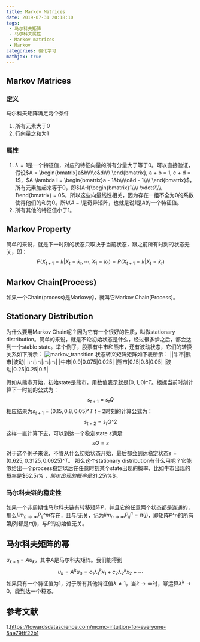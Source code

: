 ```yaml
---
title: Markov Matrices
date: 2019-07-31 20:18:10
tags:
 - 马尔科夫矩阵
 - 马尔科夫属性
 - Markov matrices
 - Markov
categories: 强化学习
mathjax: true
---
```


## Markov Matrices
### 定义
马尔科夫矩阵满足两个条件
1. 所有元素大于$0$
2. 行向量之和为$1$

### 属性
1. $\lambda = 1$是一个特征值，对应的特征向量的所有分量大于等于$0$。可以直接验证，假设$A = \begin{bmatrix}a&b\\\\c&d\\\\ \end{bmatrix}, a + b = 1, c + d = 1$，$A-\lambda I =  \begin{bmatrix}a - 1&b\\\\c&d - 1\\\\ \end{bmatrix}$，所有元素加起来等于$0$，即$(A-I)\begin{bmatrix}1\\\\ \vdots\\\\ 1\end{bmatrix} = 0$，所以这些向量线性相关，因为存在一组不全为$0$的系数使得他们的和为$0$。所以$A-I$是奇异矩阵，也就是说$1$是$A$的一个特征值。
2. 所有其他的特征值小于$1$。

## Markov Property
简单的来说，就是下一时刻的状态只取决于当前状态，跟之前所有时刻的状态无关，即：
$$P(X_{t+1} = k |X_t=k_t,\cdots, X_1 = k_1) = P(X_{t+1}=k |X_t=k_t) \tag{2}$$

## Markov Chain(Process)
如果一个Chain(process)是Markov的，就叫它Markov Chain(Process)。

## Stationary Distribution
为什么要用Markov Chain呢？因为它有一个很好的性质，叫做stationary distribution。简单的来说，就是不论初始状态是什么，经过很多步之后，都会达到一个stable state。举个例子，股票有牛市和熊市，还有波动状态，它们的转换关系如下所示：
![markov_transition](markov_transition.png)
状态转义矩阵矩阵如下表所示：
||牛市|熊市|波动|
|:-:|:-:|:-:|:-:|
|牛市|0.9|0.075|0.025|
|熊市|0.15|0.8|0.05|
|波动|0.25|0.25|0.5|

假如从熊市开始，初始state是熊市，用数值表示就是$(0, 1, 0)\^T$。根据当前时刻计算下一时刻的公式为：
$$s_{t+1} = s_t Q \tag{3}$$
相应结果为$s_{t+1} = (0.15, 0.8, 0.05)\^T$
$t+2$时刻的计算公式为：
$$s_{t+2} = s_t Q\^2 \tag{4}$$
这样一直计算下去，可以到达一个稳定state $s$满足:
$$sQ = s \tag{5}$$
对于这个例子来说，不管从什么初始状态开始，最后都会到达稳定状态$s = (0.625, 0.3125, 0.0625)\^T$。
那么这个stationary distribution有什么用呢？它能够给出一个process稳定以后在任意时刻某个state出现的概率，比如牛市出现的概率是$62.5\\% $，熊市出现的概率是$31.25\\%$。

### 马尔科夫链的稳定性
如果一个非周期性马尔科夫链有转移矩阵$P$，并且它的任意两个状态都是连通的，那么$lim_{n\rightarrow \infty} P_{ij}\^m$存在，且与$i$无关，记为$lim_{n\rightarrow \infty }P_{ij}^n = \pi(j)$，即矩阵$P\^n$的所有第$j$列都是$\pi(j)$，与$P$的初始值无关。

## 马尔科夫矩阵的幂
$u_{k+1}=Au_k$，其中$A$是马尔科夫矩阵。我们能得到
$$u_k = A^k u_0 = c_1 \lambda_1^k x_1 + c_2 \lambda_2^k x_2 + \cdots \tag{1}$$
如果只有一个特征值为$1$，对于所有其他特征值$\lambda \neq 1$，当$k\rightarrow \infty$时，幂运算$\lambda^k \rightarrow 0$，能到达一个稳态。


## 参考文献
1.https://towardsdatascience.com/mcmc-intuition-for-everyone-5ae79fff22b1
